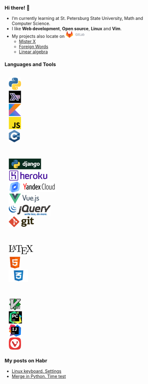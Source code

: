 ### Hi there! 🦡
* I’m currently learning at St. Petersburg State University, Math and Computer Science.
* I like **Web development**, **Open source**, **Linux** and **Vim**.
* My projects also locate on <a href="https://gitlab.com/tamarinvs19"> <img alt="GitLab" height=22px src="https://raw.githubusercontent.com/tamarinvs19/tamarinvs19/master/imgs/gitlab.png"></a>
  - [Mister X](https://gitlab.com/tamarinvs19/misterX)
  - [Foreign Words](https://gitlab.com/tamarinvs19/foreign_words)
  - [Linear algebra](https://gitlab.com/tamarinvs19/linear_algebra)

### Languages and Tools
<code>
  <img alt="Python" height=40px src="https://raw.githubusercontent.com/tamarinvs19/tamarinvs19/master/imgs/python.png"> 
  <img alt="Haskell" height=40px src="https://raw.githubusercontent.com/tamarinvs19/tamarinvs19/master/imgs/haskell.jpg"> 
  <img alt="Kotlin" height=40px src="https://raw.githubusercontent.com/tamarinvs19/tamarinvs19/master/imgs/kotlin.png"> 
  <img alt="JS" height=40px src="https://raw.githubusercontent.com/tamarinvs19/tamarinvs19/master/imgs/js.png"> 
  <img alt="C++" height=40px src="https://raw.githubusercontent.com/tamarinvs19/tamarinvs19/master/imgs/cpp.svg"> 
</code>
<br/><br/>
<code>
  <img alt="Django" height=35px src="https://raw.githubusercontent.com/tamarinvs19/tamarinvs19/master/imgs/django.jpg"> 
  <img alt="Heroku" height=35px src="https://raw.githubusercontent.com/tamarinvs19/tamarinvs19/master/imgs/heroku.png"> 
  <img alt="Yandex.Cloud" height=35px src="https://raw.githubusercontent.com/tamarinvs19/tamarinvs19/master/imgs/yandex_cloud.png"> 
  <img alt="VueJS" height=35px src="https://raw.githubusercontent.com/tamarinvs19/tamarinvs19/master/imgs/vuejs.png"> 
  <img alt="jQuery" height=35px src="https://raw.githubusercontent.com/tamarinvs19/tamarinvs19/master/imgs/jquery.png"> 
  <img alt="Git" height=35px src="https://raw.githubusercontent.com/tamarinvs19/tamarinvs19/master/imgs/git.svg"> 
</code>
<br/><br/>
<code>
  <img alt="LaTeX" height=40px src="https://raw.githubusercontent.com/tamarinvs19/tamarinvs19/master/imgs/latex.png"> 
  <img alt="HTML" height=40px src="https://raw.githubusercontent.com/tamarinvs19/tamarinvs19/master/imgs/html.png"> 
  <img alt="CSS" height=40px src="https://raw.githubusercontent.com/tamarinvs19/tamarinvs19/master/imgs/css-1.png"> 
</code>
<br/><br/>
<code>
  <img alt="Vim" height=40px src="https://raw.githubusercontent.com/tamarinvs19/tamarinvs19/master/imgs/vim.png"> 
  <img alt="PyCharm" height=40px src="https://raw.githubusercontent.com/tamarinvs19/tamarinvs19/master/imgs/pycharm.jpg"> 
  <img alt="IntelliJ" height=40px src="https://raw.githubusercontent.com/tamarinvs19/tamarinvs19/master/imgs/intellij.png"> 
  <img alt="Vivaldi" height=40px src="https://raw.githubusercontent.com/tamarinvs19/tamarinvs19/master/imgs/vivaldi.png"> 
</code>

### My posts on Habr
* [Linux keyboard. Settings](https://habr.com/ru/post/486872/)
* [Merge in Python. Time test](https://habr.com/ru/post/510970/)

